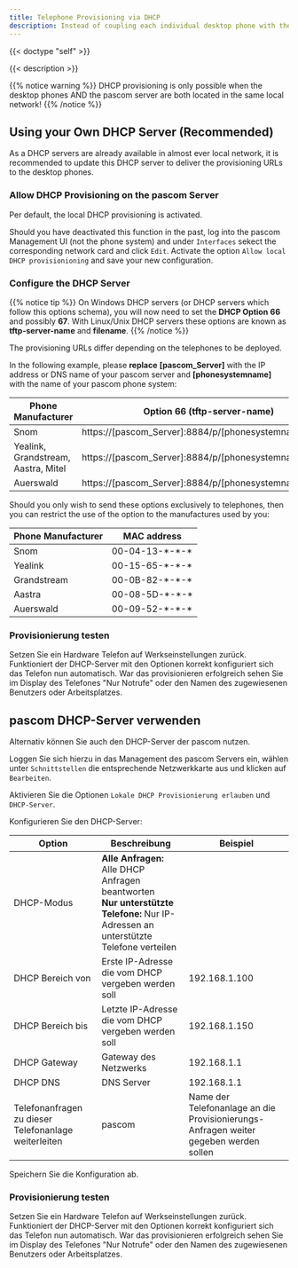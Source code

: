 ```yaml
---
title: Telephone Provisioning via DHCP
description: Instead of coupling each individual desktop phone with the pascom phone system via provisioning URLs, you can also automatically distribute the provisioning URLs via DHCP
---
```

 
{{< doctype "self" >}} 

{{< description >}}

{{% notice warning %}}
DHCP provisioning is only possible when the desktop phones AND the pascom server are both located in the same local network!
{{% /notice %}}

## Using your Own DHCP Server (Recommended)

As a DHCP servers are already available in almost ever local network, it is recommended to update this DHCP server to deliver the provisioning URLs to the desktop phones.

### Allow DHCP Provisioning on the pascom Server

Per default, the local DHCP provisioning is activated. 

Should you have deactivated this function in the past, log into the pascom Management UI (not the phone system) and under `Interfaces` sekect the corresponding network card and click `Edit`. Activate the option `Allow local DHCP provisionioning` and save your new configuration.

### Configure the DHCP Server
{{% notice tip %}}
On Windows DHCP servers (or DHCP servers which follow this options schema), you will now need to set the **DHCP Option** **66** and possibly **67**. With Linux/Unix DHCP servers these options are known as **tftp-server-name** and **filename**.
{{% /notice  %}}

The provisioning URLs differ depending on the telephones to be deployed.

In the following example, please **replace** **[pascom_Server]** with the IP address or DNS name of your pascom server and **[phonesystemname]** with the name of your pascom phone system:

|Phone Manufacturer|Option 66 (tftp-server-name) |Option 67 (filename) |
|---|---|---|
|Snom|https://[pascom_Server]:8884/p/[phonesystemname]/{mac}||
|Yealink, Grandstream, Aastra, Mitel|https://[pascom_Server]:8884/p/[phonesystemname]/||
|Auerswald|https://[pascom_Server]:8884/p/[phonesystemname]/|\<MACADR\>|

Should you only wish to send these options exclusively to telephones, then you can restrict the use of the option to the manufactures used by you:

|Phone Manufacturer|MAC address|
|---|---|
|Snom|00-04-13-\*-\*-\*|
|Yealink|00-15-65-\*-\*-\*|
|Grandstream|00-0B-82-\*-\*-\*|
|Aastra|00-08-5D-\*-\*-\*|
|Auerswald|00-09-52-\*-\*-\*|

### Provisionierung testen

Setzen Sie ein Hardware Telefon auf Werkseinstellungen zurück. Funktioniert der DHCP-Server mit den Optionen korrekt konfiguriert sich das Telefon nun automatisch. War das provisionieren erfolgreich sehen Sie im Display des Telefones "Nur Notrufe" oder den Namen des zugewiesenen Benutzers oder Arbeitsplatzes.

## pascom DHCP-Server verwenden

Alternativ können Sie auch den DHCP-Server der pascom nutzen.

Loggen Sie sich hierzu in das Management des pascom Servers ein, wählen unter `Schnittstellen` die entsprechende Netzwerkkarte aus und klicken auf `Bearbeiten`.

Aktivieren Sie die Optionen `Lokale DHCP Provisionierung erlauben` und `DHCP-Server`.

Konfigurieren Sie den DHCP-Server:

|Option|Beschreibung|Beispiel|
|---|---|---|
|DHCP-Modus|**Alle Anfragen:** Alle DHCP Anfragen beantworten <br> **Nur unterstützte Telefone:** Nur IP-Adressen an unterstützte Telefone verteilen ||
|DHCP Bereich von|Erste IP-Adresse die vom DHCP vergeben werden soll|192.168.1.100|
|DHCP Bereich bis|Letzte IP-Adresse die vom DHCP vergeben werden soll|192.168.1.150|
|DHCP Gateway|Gateway des Netzwerks|192.168.1.1|
|DHCP DNS|DNS Server|192.168.1.1|
|Telefonanfragen zu dieser Telefonanlage weiterleiten|pascom|Name der Telefonanlage an die Provisionierungs-Anfragen weiter gegeben werden sollen|

Speichern Sie die Konfiguration ab.

### Provisionierung testen

Setzen Sie ein Hardware Telefon auf Werkseinstellungen zurück. Funktioniert der DHCP-Server mit den Optionen korrekt konfiguriert sich das Telefon nun automatisch. War das provisionieren erfolgreich sehen Sie im Display des Telefones "Nur Notrufe" oder den Namen des zugewiesenen Benutzers oder Arbeitsplatzes.

